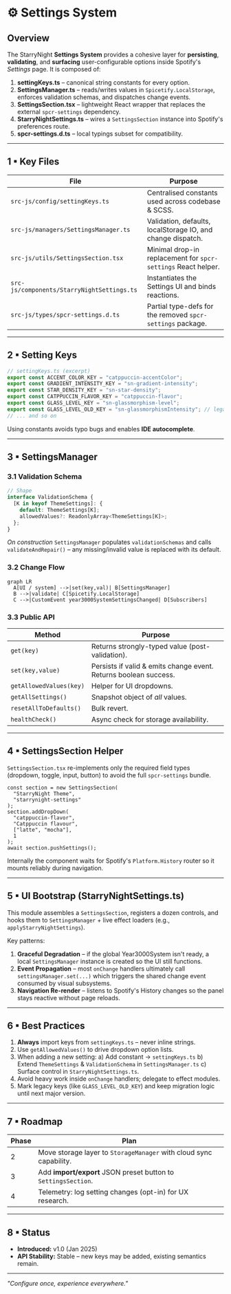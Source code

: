 # ⚙️ Settings System

## Overview

The StarryNight **Settings System** provides a cohesive layer for **persisting**, **validating**, and **surfacing** user-configurable options inside Spotify's _Settings_ page. It is composed of:

1. **settingKeys.ts** – canonical string constants for every option.
2. **SettingsManager.ts** – reads/writes values in `Spicetify.LocalStorage`, enforces validation schemas, and dispatches change events.
3. **SettingsSection.tsx** – lightweight React wrapper that replaces the external `spcr-settings` dependency.
4. **StarryNightSettings.ts** – wires a `SettingsSection` instance into Spotify's preferences route.
5. **spcr-settings.d.ts** – local typings subset for compatibility.

---

## 1 ▪ Key Files

| File                                       | Purpose                                                       |
| ------------------------------------------ | ------------------------------------------------------------- |
| `src-js/config/settingKeys.ts`             | Centralised constants used across codebase & SCSS.            |
| `src-js/managers/SettingsManager.ts`       | Validation, defaults, localStorage IO, and change dispatch.   |
| `src-js/utils/SettingsSection.tsx`         | Minimal drop-in replacement for `spcr-settings` React helper. |
| `src-js/components/StarryNightSettings.ts` | Instantiates the Settings UI and binds reactions.             |
| `src-js/types/spcr-settings.d.ts`          | Partial type-defs for the removed `spcr-settings` package.    |

---

## 2 ▪ Setting Keys

```ts
// settingKeys.ts (excerpt)
export const ACCENT_COLOR_KEY = "catppuccin-accentColor";
export const GRADIENT_INTENSITY_KEY = "sn-gradient-intensity";
export const STAR_DENSITY_KEY = "sn-star-density";
export const CATPPUCCIN_FLAVOR_KEY = "catppuccin-flavor";
export const GLASS_LEVEL_KEY = "sn-glassmorphism-level";
export const GLASS_LEVEL_OLD_KEY = "sn-glassmorphismIntensity"; // legacy
// ... and so on
```

Using constants avoids typo bugs and enables **IDE autocomplete**.

---

## 3 ▪ SettingsManager

### 3.1 Validation Schema

```ts
// Shape
interface ValidationSchema {
  [K in keyof ThemeSettings]: {
    default: ThemeSettings[K];
    allowedValues?: ReadonlyArray<ThemeSettings[K]>;
  };
}
```

_On construction_ `SettingsManager` populates `validationSchemas` and calls `validateAndRepair()` – any missing/invalid value is replaced with its default.

### 3.2 Change Flow

```mermaid
graph LR
  A[UI / system] -->|set(key,val)| B[SettingsManager]
  B -->|validate| C[Spicetify.LocalStorage]
  C -->|CustomEvent year3000SystemSettingsChanged| D[Subscribers]
```

### 3.3 Public API

| Method                  | Purpose                                                          |
| ----------------------- | ---------------------------------------------------------------- |
| `get(key)`              | Returns strongly-typed value (post-validation).                  |
| `set(key,value)`        | Persists if valid & emits change event. Returns boolean success. |
| `getAllowedValues(key)` | Helper for UI dropdowns.                                         |
| `getAllSettings()`      | Snapshot object of _all_ values.                                 |
| `resetAllToDefaults()`  | Bulk revert.                                                     |
| `healthCheck()`         | Async check for storage availability.                            |

---

## 4 ▪ SettingsSection Helper

`SettingsSection.tsx` re-implements only the required field types (dropdown, toggle, input, button) to avoid the full `spcr-settings` bundle.

```tsx
const section = new SettingsSection(
  "StarryNight Theme",
  "starrynight-settings"
);
section.addDropDown(
  "catppuccin-flavor",
  "Catppuccin flavour",
  ["latte", "mocha"],
  1
);
await section.pushSettings();
```

Internally the component waits for Spotify's `Platform.History` router so it mounts reliably during navigation.

---

## 5 ▪ UI Bootstrap (StarryNightSettings.ts)

This module assembles a `SettingsSection`, registers a dozen controls, and hooks them to `SettingsManager` + live effect loaders (e.g., `applyStarryNightSettings`).

Key patterns:

1. **Graceful Degradation** – if the global Year3000System isn't ready, a local `SettingsManager` instance is created so the UI still functions.
2. **Event Propagation** – most `onChange` handlers ultimately call `settingsManager.set(...)` which triggers the shared change event consumed by visual subsystems.
3. **Navigation Re-render** – listens to Spotify's History changes so the panel stays reactive without page reloads.

---

## 6 ▪ Best Practices

1. **Always** import keys from `settingKeys.ts` – never inline strings.
2. Use `getAllowedValues()` to drive dropdown option lists.
3. When adding a new setting:
   a) Add constant → `settingKeys.ts`
   b) Extend `ThemeSettings` & `ValidationSchema` in `SettingsManager.ts`
   c) Surface control in `StarryNightSettings.ts`.
4. Avoid heavy work inside `onChange` handlers; delegate to effect modules.
5. Mark legacy keys (like `GLASS_LEVEL_OLD_KEY`) and keep migration logic until next major version.

---

## 7 ▪ Roadmap

| Phase | Plan                                                               |
| ----- | ------------------------------------------------------------------ |
| 2     | Move storage layer to `StorageManager` with cloud sync capability. |
| 3     | Add **import/export** JSON preset button to `SettingsSection`.     |
| 4     | Telemetry: log setting changes (opt-in) for UX research.           |

---

## 8 ▪ Status

- **Introduced:** v1.0 (Jan 2025)
- **API Stability:** Stable – new keys may be added, existing semantics remain.

---

_"Configure once, experience everywhere."_
